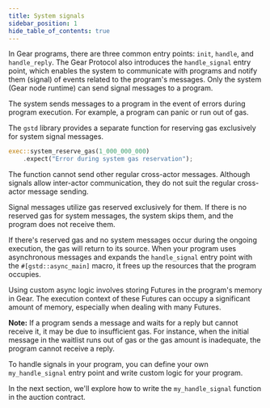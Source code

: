 ```yaml
---
title: System signals
sidebar_position: 1
hide_table_of_contents: true
---
```


In Gear programs, there are three common entry points: `init`, `handle`, and `handle_reply`. The Gear Protocol also introduces the `handle_signal` entry point, which enables the system to communicate with programs and notify them (signal) of events related to the program's messages. Only the system (Gear node runtime) can send signal messages to a program.

The system sends messages to a program in the event of errors during program execution. For example, a program can panic or run out of gas.

The `gstd` library provides a separate function for reserving gas exclusively for system signal messages.

```rust
exec::system_reserve_gas(1_000_000_000)
    .expect("Error during system gas reservation");
```

The function cannot send other regular cross-actor messages. Although signals allow inter-actor communication, they do not suit the regular cross-actor message sending.

Signal messages utilize gas reserved exclusively for them. If there is no reserved gas for system messages, the system skips them, and the program does not receive them.

If there's reserved gas and no system messages occur during the ongoing execution, the gas will return to its source. When your program uses asynchronous messages and expands the `handle_signal` entry point with the `#[gstd::async_main]` macro, it frees up the resources that the program occupies.

Using custom async logic involves storing Futures in the program's memory in Gear. The execution context of these Futures can occupy a significant amount of memory, especially when dealing with many Futures.

**Note:** If a program sends a message and waits for a reply but cannot receive it, it may be due to insufficient gas. For instance, when the initial message in the waitlist runs out of gas or the gas amount is inadequate, the program cannot receive a reply.

To handle signals in your program, you can define your own `my_handle_signal` entry point and write custom logic for your program.  

In the next section, we'll explore how to write the `my_handle_signal` function in the auction contract.

